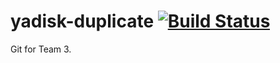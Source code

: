 # yadisk-duplicate [![Build Status](https://travis-ci.org/yadisk-ops/yadisk-duplicate.svg?branch=master)](https://travis-ci.org/yadisk-ops/yadisk-duplicate)
Git for Team 3.
